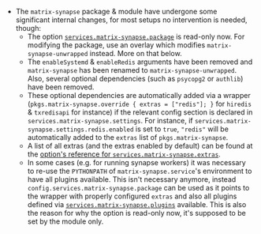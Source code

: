 - The `matrix-synapse` package & module have undergone some significant
  internal changes, for most setups no intervention is needed, though:
  - The option
    [`services.matrix-synapse.package`](#opt-services.matrix-synapse.package)
    is read-only now. For modifying the package, use an overlay which modifies
    `matrix-synapse-unwrapped` instead. More on that below.
  - The `enableSystemd` & `enableRedis` arguments have been removed and
    `matrix-synapse` has been renamed to `matrix-synapse-unwrapped`. Also,
    several optional dependencies (such as `psycopg2` or `authlib`) have been
    removed.
  - These optional dependencies are automatically added via a wrapper
    (`pkgs.matrix-synapse.override { extras = ["redis"]; }` for `hiredis` &
    `txredisapi` for instance) if the relevant config section is declared in
    `services.matrix-synapse.settings`. For instance, if
    `services.matrix-synapse.settings.redis.enabled` is set to `true`,
    `"redis"` will be automatically added to the `extras` list of
    `pkgs.matrix-synapse`.
  - A list of all extras (and the extras enabled by default) can be found at
    the [option's reference for
    `services.matrix-synapse.extras`](#opt-services.matrix-synapse.extras).
  - In some cases (e.g. for running synapse workers) it was necessary to re-use
    the `PYTHONPATH` of `matrix-synapse.service`'s environment to have all
    plugins available. This isn't necessary anymore, instead
    `config.services.matrix-synapse.package` can be used as it points to the
    wrapper with properly configured `extras` and also all plugins defined via
    [`services.matrix-synapse.plugins`](#opt-services.matrix-synapse.plugins)
    available. This is also the reason for why the option is read-only now,
    it's supposed to be set by the module only.
